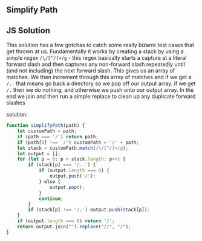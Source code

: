 ## Simplify Path

## JS Solution

This solution has a few gotchas to catch some really bizarre test cases that get
thrown at us.  Fundamentally it works by creating a stack by using a simple
regex `/\/[^/]+/g` - this regex basically starts a capture at a literal forward
slash and then captures any non-forward slash repeatedly until (and not
including) the next forward slash.  This gives us an array of matches.  We then
increment through this array of matches and if we get a `/..` that means go back
a directory so we pop off our output array.  if we get `/.` then we do nothing,
and otherwise we push onto our output array.  In the end we join and then run a
simple replace to clean up any duplicate forward slashes

solution:

```javascript
function simplifyPath(path) {
    let customPath = path;
    if (path === '/') return path;
    if (path[0] !== '/') customPath = '/' + path; 
    let stack = customPath.match(/\/[^/]+/g);
    let output = [];
    for (let p = 0; p < stack.length; p++) {
        if (stack[p] === '/..') {
            if (output.length === 0) {
                output.push('/');
            } else {
                output.pop();
            }
            continue;
        }
        if (stack[p] !== '/.') output.push(stack[p]);
    }
    if (output.length === 0) return '/';
    return output.join("").replace("//", "/");   
}
```
